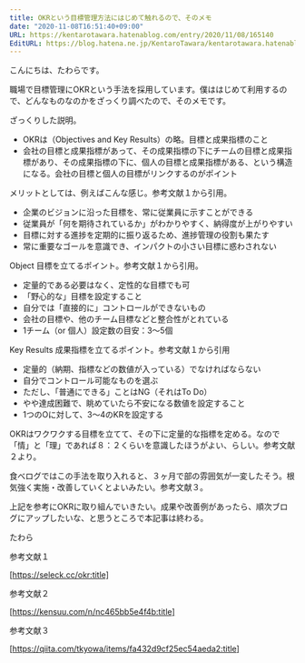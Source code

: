 ```yaml
---
title: OKRという目標管理方法にはじめて触れるので、そのメモ
date: "2020-11-08T16:51:40+09:00"
URL: https://kentarotawara.hatenablog.com/entry/2020/11/08/165140
EditURL: https://blog.hatena.ne.jp/KentaroTawara/kentarotawara.hatenablog.com/atom/entry/26006613650376697
---
```





こんにちは、たわらです。

職場で目標管理にOKRという手法を採用しています。僕ははじめて利用するので、どんなものなのかをざっくり調べたので、そのメモです。



ざっくりした説明。

- OKRは（Objectives and Key Results）の略。目標と成果指標のこと
- 会社の目標と成果指標があって、その成果指標の下にチームの目標と成果指標があり、その成果指標の下に、個人の目標と成果指標がある、という構造になる。会社の目標と個人の目標がリンクするのがポイント



メリットとしては、例えばこんな感じ。参考文献１から引用。

- 企業のビジョンに沿った目標を、常に従業員に示すことができる
- 従業員が「何を期待されているか」がわかりやすく、納得度が上がりやすい
- 目標に対する進捗を定期的に振り返るため、進捗管理の役割も果たす
- 常に重要なゴールを意識でき、インパクトの小さい目標に惑わされない



Object 目標を立てるポイント。参考文献１から引用。

- 定量的である必要はなく、定性的な目標でも可
- 「野心的な」目標を設定すること
- 自分では「直接的に」コントロールができないもの
- 会社の目標や、他のチーム目標などと整合性がとれている
- 1チーム（or 個人）設定数の目安：3〜5個



Key Results 成果指標を立てるポイント。参考文献１から引用

- 定量的（納期、指標などの数値が入っている）でなければならない
- 自分でコントロール可能なものを選ぶ
- ただし、「普通にできる」ことはNG（それはTo Do）
- やや達成困難で、眺めていたら不安になる数値を設定すること
- 1つのOに対して、3〜4のKRを設定する



OKRはワクワクする目標を立てて、その下に定量的な指標を定める。なので「情」と「理」であれば８：２くらいを意識したほうがよい、らしい。参考文献２より。



食べログではこの手法を取り入れると、３ヶ月で部の雰囲気が一変したそう。根気強く実施・改善していくとよいみたい。参考文献３。






上記を参考にOKRに取り組んでいきたい。成果や改善例があったら、順次ブログにアップしたいな、と思うところで本記事は終わる。



たわら



参考文献１


[https://seleck.cc/okr:title]




参考文献２


[https://kensuu.com/n/nc465bb5e4f4b:title]




参考文献３

[https://qiita.com/tkyowa/items/fa432d9cf25ec54aeda2:title]




